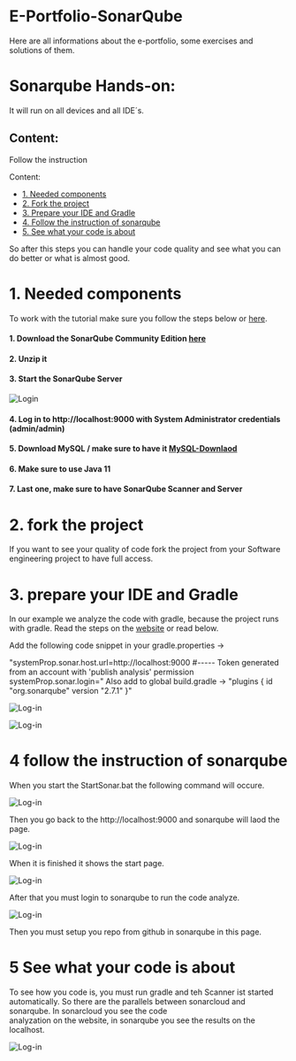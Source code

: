 # E-Portfolio-SonarQube

Here are all informations about the e-portfolio, some exercises and solutions of them.

# Sonarqube Hands-on:

It will run on all devices and all IDE´s.

## Content:

Follow the instruction

Content:
- [1. Needed components](#1-login-to-sonarcloud-with-github-account)
- [2. Fork the project](#2-fork-the-project)
- [3. Prepare your IDE and Gradle](#3-on-sonarcloud-select-the-repository-you-will-check-with-sonarqube)
- [4. Follow the instruction of sonarqube](#4-setup-the-join-between-IDE-and-sonarcloud)
- [5. See what your code is about](#5-see-what-your-code-is-about)

So after this steps you can handle your code quality and see what you can do better or what is almost good.

# 1. Needed components

To work with the tutorial make sure you follow the steps below or [here](#https://docs.sonarqube.org/latest/setup/get-started-2-minutes/).

#### 1. Download the SonarQube Community Edition [here](#https://www.sonarqube.org/downloads/) 
#### 2. Unzip it
#### 3. Start the SonarQube Server
![Login](Images/WindowsCommand.PNG)
#### 4. Log in to http://localhost:9000 with System Administrator credentials (admin/admin)
#### 5. Download MySQL / make sure to have it [MySQL-Downlaod](#https://dev.mysql.com/downloads/)
#### 6. Make sure to use Java 11
#### 7. Last one, make sure to have SonarQube Scanner and Server

# 2. fork the project

If you want to see your quality of code fork the project from your Software engineering project to have full access.

# 3. prepare your IDE and Gradle
In our example we analyze the code with gradle, because the project runs with gradle.
Read the steps on the [website](#https://docs.sonarqube.org/display/SCAN/Analyzing+with+SonarQube+Scanner+for+Gradle) or read below.

Add the following code snippet in your gradle.properties ->

"systemProp.sonar.host.url=http://localhost:9000
#----- Token generated from an account with 'publish analysis' permission
systemProp.sonar.login=<token>"
Also add to global build.gradle -> 
"plugins {
  id "org.sonarqube" version "2.7.1"
}"



![Log-in](Images/Screenshot.png)


![Log-in](Images/Screenshot4.png)


# 4 follow the instruction of sonarqube

When you start the StartSonar.bat the following command will occure.

![Log-in](Images/Screenshot11.png)

Then you go back to the http://localhost:9000 and sonarqube will laod the page.

![Log-in](Images/Screenshot12.png)

 When it is finished it shows the start page.

![Log-in](Images/Screenshot13.png)

 After that you must login to sonarqube to run the code analyze.
 
 ![Log-in](Images/Screenshot15.png)
 
 Then you must setup you repo from github in sonarqube in this page.
 
 # 5 See what your code is about
 
 To see how you code is, you must run gradle and teh Scanner ist started automatically.
 So there are the parallels between sonarcloud and sonarqube. In sonarcloud you see the code  
 analyzation on the website, in sonarqube you see the results on the localhost.
 
 ![Log-in](Images/Screenshot16.png)
 
